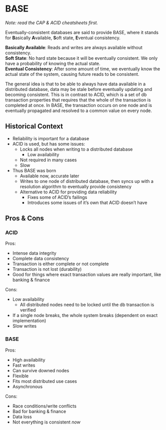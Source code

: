 # BASE #

*Note: read the CAP & ACID cheatsheets first.*

Eventually-consistent databases are said to provide BASE, where it stands for
**B**asically **A**vailable, **S**oft state, **E**ventual consistency.

**Basically Available**: Reads and writes are always available without consistency.  
**Soft State**: No hard state because it will be eventually consistent. We only have
a probability of knowing the actual state.  
**Eventual Consistency**: After some amount of time, we eventually know the actual state
of the system, causing future reads to be consistent.

The general idea is that to be able to always have data available in a distributed
database, data may be stale before eventually updating and becoming
consistent. This is in contrast to ACID, which is a set of db transaction
properties that requires that the whole of the transaction is completed at
once. In BASE, the transaction occurs on one node and is eventually propagated
and resolved to a common value on every node.

## Historical Context ##

- Reliability is important for a database
- ACID is used, but has some issues:
  - Locks all nodes when writing to a distributed database
    - Low availability
  - Not required in many cases
  - Slow
- Thus BASE was born
  - Available now, accurate later
  - Writes to one node of distributed database, then syncs up with a
    resolution algorithm to eventually provide consistency
  - Alternative to ACID for providing data reliability
    - Fixes some of ACID’s failings
    - Introduces some issues of it’s own that ACID doesn’t have

## Pros & Cons ##

### ACID ###

Pros:

- Intense data integrity
- Complete data consistency
- Transaction is either complete or not complete
- Transaction is not lost (durability)
- Good for things where exact transaction values are really important, like
  banking & finance

Cons:

- Low availability
  - All distributed nodes need to be locked until the db transaction is
    verified
- If a single node breaks, the whole system breaks (dependent on exact
  implementation)
- Slow writes

### BASE ###

Pros:

- High availability
- Fast writes
- Can survive downed nodes
- Flexible
- Fits most distributed use cases
- Asynchronous

Cons:

- Race conditions/write conflicts
- Bad for banking & finance
- Data loss
- Not everything is consistent *now*
